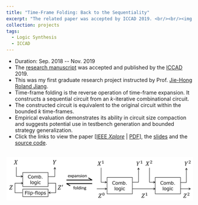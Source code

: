 ```yaml
---
title: "Time-Frame Folding: Back to the Sequentiality"
excerpt: "The related paper was accepted by ICCAD 2019. <br/><br/><img src='/images/tff.png' width='600'>"
collection: projects
tags:
  - Logic Synthesis
  - ICCAD
---
```


* Duration: Sep. 2018 -- Nov. 2019
* The [research manuscript](https://po-chun-chien.github.io/publication/2019-11-timeFold) was accepted and published by the [ICCAD](https://iccad.com/) 2019.
* This was my first graduate research project instructed by Prof. [Jie-Hong Roland Jiang](http://cc.ee.ntu.edu.tw/~jhjiang/).
* Time-frame folding is the reverse operation of time-frame expansion. It constructs a sequential circuit from an *k*-iterative combinational circuit.
* The constructed circuit is equivalent to the original circuit within the bounded *k* time-frames.
* Empirical evaluation demonstrates its ability in circuit size compaction and suggests potential use in testbench generation and bounded strategy generalization.
* Click the links to view the paper [[IEEE *Xplore*](https://ieeexplore.ieee.org/document/8942078) &#124; [PDF](http://po-chun-chien.github.io/files/papers/iccad19_tff.pdf)], the [slides](http://po-chun-chien.github.io/files/slides/iccad19_tff_slides.pdf) and the [source code](https://github.com/NTU-ALComLab/ext-folding).

<br/>
<center><img src='/images/tff.png' width='600'></center>